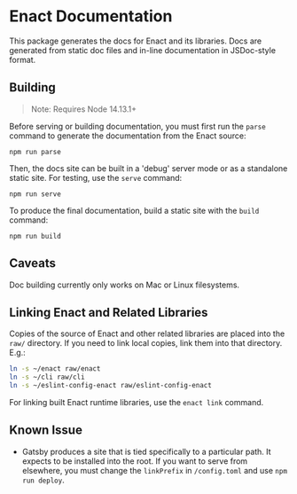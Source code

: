# Enact Documentation

This package generates the docs for Enact and its libraries.  Docs are generated from static doc
files and in-line documentation in JSDoc-style format.

## Building

> Note: Requires Node 14.13.1+

Before serving or building documentation, you must first run the `parse` command to generate the
documentation from the Enact source:

```
npm run parse
```

Then, the docs site can be built in a 'debug' server mode or as a standalone static site.  For testing,
use the `serve` command:

```
npm run serve
```

To produce the final documentation, build a static site with the `build` command:

```
npm run build
```

## Caveats

Doc building currently only works on Mac or Linux filesystems.

## Linking Enact and Related Libraries

Copies of the source of Enact and other related libraries are placed into the `raw/` directory. If you need to link local copies, link them into that directory.  E.g.:

```bash
ln -s ~/enact raw/enact
ln -s ~/cli raw/cli
ln -s ~/eslint-config-enact raw/eslint-config-enact
```

For linking built Enact runtime libraries, use the `enact link` command.

## Known Issue

* Gatsby produces a site that is tied specifically to a particular path.  It expects to be installed into the root.  If you want to serve from elsewhere, you must change the `linkPrefix` in `/config.toml` and use `npm run deploy`.
